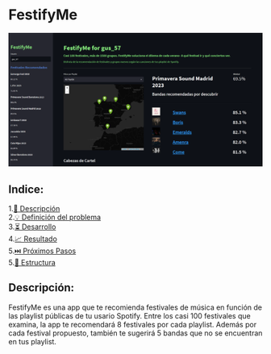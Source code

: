 # FestifyMe


<div style="text-align:center">
    <img src="./images/FestifyMe_capture.png" alt="portada">
</div>



## Indice:
1.[📜 Descripción](#descripcion)\
2.[💡 Definición del problema](#problema)\
3.[⏳ Desarrollo](#desarrollo)\
4.[📈 Resultado](#resultado)\
5.[⏭️ Próximos Pasos](#next)\
5.[📁 Estructura](#Estructura)

## Descripción:<a name="descripcion"/>

FestifyMe es una app que te recomienda festivales de música en función de las 
playlist públicas de tu usario Spotify. Entre los casi 100 festivales que examina,
la app te recomendará 8 festivales por cada playlist. Además por cada festival 
propuesto, también te sugerirá 5 bandas que no se encuentran en tus playlist.